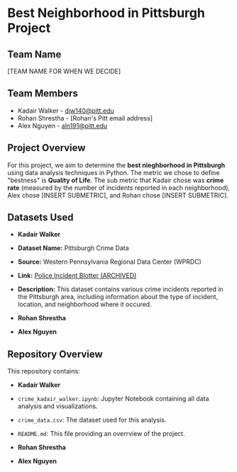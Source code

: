 # Best Neighborhood in Pittsburgh Project

## Team Name
[TEAM NAME FOR WHEN WE DECIDE]

## Team Members
- Kadair Walker - djw140@pitt.edu
- Rohan Shrestha - [Rohan's Pitt email address]
- Alex Nguyen - aln191@pitt.edu

## Project Overview
For this project, we aim to determine the **best nieghborhood in Pittsburgh** using data analysis techniques in Python. The metric we chose to define "bestness" is **Quality of Life**. The sub metric that Kadair chose was **crime rate** (measured by the number of incidents reported in each neighborhood), Alex chose [INSERT SUBMETRIC], and Rohan chose [INSERT SUBMETRIC].

## Datasets Used
- **Kadair Walker**
- **Dataset Name:** Pittsburgh Crime Data
- **Source:** Western Pennsylvania Regional Data Center (WPRDC)
- **Link:** [Police Incident Blotter (ARCHIVED)](https://data.wprdc.org/dataset/uniform-crime-reporting-data)
- **Description:** This dataset contains various crime incidents reported in the Pittsburgh area, including information about the type of incident, location, and neighborhood where it occured.

- **Rohan Shrestha**

- **Alex Nguyen**

## Repository Overview
This repository contains:
- **Kadair Walker**
- `crime_kadair_walker.ipynb`: Jupyter Notebook containing all data analysis and visualizations.
- `crime_data.csv`: The dataset used for this analysis.
- `README.md`: This file providing an overrview of the project.

- **Rohan Shrestha**

- **Alex Nguyen**
